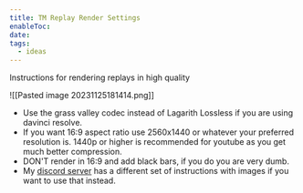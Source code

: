 ```yaml
---
title: TM Replay Render Settings
enableToc: 
date: 
tags:
  - ideas
---
```

Instructions for rendering replays in high quality


![[Pasted image 20231125181414.png]]

- Use the grass valley codec instead of Lagarith Lossless if you are using davinci resolve.
- If you want 16:9 aspect ratio use 2560x1440 or whatever your preferred resolution is. 1440p or higher is recommended for youtube as you get much better compression.
- DON'T render in 16:9 and add black bars, if you do you are very dumb.
- My [discord server](https://discord.gg/sRB54zg) has a different set of instructions with images if you want to use that instead.